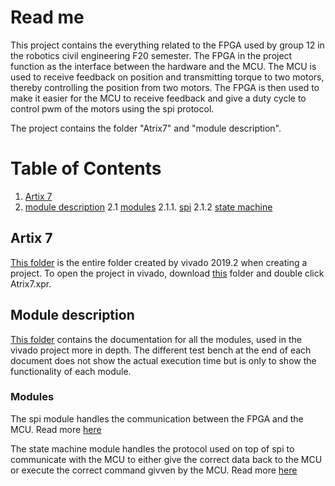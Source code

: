 # Read me
This project contains the everything related to the FPGA used by group 12 in the robotics civil engineering F20 semester.
The FPGA in the project function as the interface between the hardware and the MCU.  The MCU is used to receive feedback on position and transmitting torque to two motors, thereby controlling the position from two motors. The FPGA is then used to make it easier for the MCU to receive feedback and give a duty cycle to control pwm of the motors using the spi protocol.

The project contains the folder "Atrix7" and "module description".

# Table of Contents
1. [Artix 7](#Atrix-7)
2. [module description](#module-description)
2.1 [modules](#modules)
2.1.1. [spi](#spi)
2.1.2 [state machine](#state-machine)

## Artix 7
[This folder](https://github.com/SDU-RB-PRO4-F20-Group-6/VHDL/tree/master/Atrix7) is the entire folder created by vivado 2019.2 when creating a project. To open the project in vivado, download [this](https://github.com/SDU-RB-PRO4-F20-Group-6/VHDL/tree/master/Atrix7) folder and double click Atrix7.xpr.
## Module description
[This folder](https://github.com/SDU-RB-PRO4-F20-Group-6/VHDL/tree/master/module%20description) contains the documentation for all the modules, used in the vivado project more in depth. 
The different test bench at the end of each document does not show the actual execution time but is only to show the functionality of each module.
### Modules
The spi module handles the communication between the FPGA and the MCU. Read more [here](https://github.com/SDU-RB-PRO4-F20-Group-6/VHDL/blob/master/module%20description/spi.md)

The state machine module handles the protocol used on top of spi to communicate with the MCU to either give the correct data back to the MCU or execute the correct command givven by the MCU. Read more [here](https://github.com/SDU-RB-PRO4-F20-Group-6/VHDL/blob/master/module%20description/statemachine.md)
<!--stackedit_data:
eyJoaXN0b3J5IjpbLTkxNjc3NzY3MCwtMTM2ODgzMTY4NF19
-->